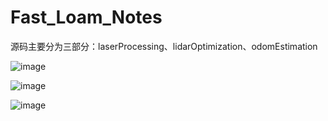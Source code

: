 # Fast_Loam_Notes

源码主要分为三部分：laserProcessing、lidarOptimization、odomEstimation

![image](https://user-images.githubusercontent.com/64353489/192148168-429f5edd-6ad3-43b7-9dd6-7c208a707cd5.png)


![image](https://user-images.githubusercontent.com/64353489/192148272-1282a494-4662-47ce-92f8-2df4809b455c.png)


![image](https://user-images.githubusercontent.com/64353489/192148341-171fc526-1dc2-4c9e-bc47-25c316a14865.png)
